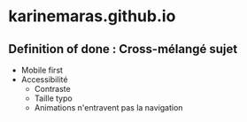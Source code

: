 # karinemaras.github.io

## Definition of done : Cross-mélangé sujet

- Mobile first
- Accessibilité
    - Contraste
    - Taille typo
    - Animations n'entravent pas la navigation
